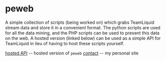 peweb=========A simple collection of scripts (being worked on) which grabs TeamLiquidstream data and store it in a convenient format.  The python scripts are usedfor all the data mining, and the PHP scripts can be used to present thisdata on the web.  A hosted version (linked below) can be used as a simpleAPI for TeamLiquid in lieu of having to host these scripts yourself.[hosted API](http://pe.nitrated.net/) -- hosted version of `peweb`[contact](http://dcc.nitrated.net/) -- my personal site